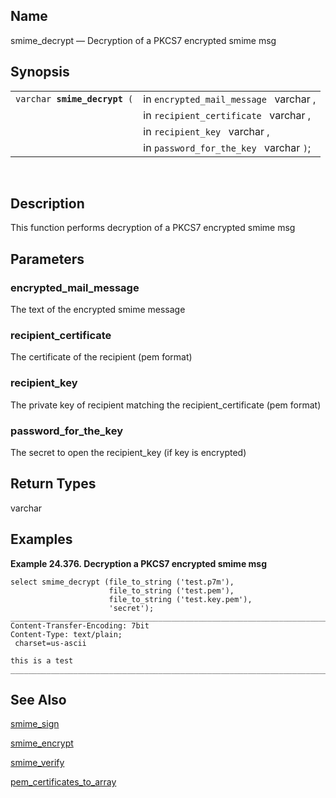 <div>

<div>

</div>

<div>

## Name

smime_decrypt — Decryption of a PKCS7 encrypted smime msg

</div>

<div>

## Synopsis

<div>

|                                   |                                         |
|-----------------------------------|-----------------------------------------|
| `varchar `**`smime_decrypt`**` (` | in `encrypted_mail_message ` varchar ,  |
|                                   | in `recipient_certificate ` varchar ,   |
|                                   | in `recipient_key ` varchar ,           |
|                                   | in `password_for_the_key ` varchar `)`; |

<div>

 

</div>

</div>

</div>

<div>

## Description

This function performs decryption of a PKCS7 encrypted smime msg

</div>

<div>

## Parameters

<div>

### encrypted_mail_message

The text of the encrypted smime message

</div>

<div>

### recipient_certificate

The certificate of the recipient (pem format)

</div>

<div>

### recipient_key

The private key of recipient matching the recipient_certificate (pem
format)

</div>

<div>

### password_for_the_key

The secret to open the recipient_key (if key is encrypted)

</div>

</div>

<div>

## Return Types

varchar

</div>

<div>

## Examples

<div>

**Example 24.376. Decryption a PKCS7 encrypted smime msg**

<div>

``` programlisting
select smime_decrypt (file_to_string ('test.p7m'), 
                      file_to_string ('test.pem'), 
                      file_to_string ('test.key.pem'), 
                      'secret');
_______________________________________________________________________________
Content-Transfer-Encoding: 7bit
Content-Type: text/plain;
 charset=us-ascii

this is a test
_______________________________________________________________________________
```

</div>

</div>

  

</div>

<div>

## See Also

<a href="fn_smime_sign.html" class="link"
title="smime_sign">smime_sign</a>

<a href="fn_smime_encrypt.html" class="link"
title="smime_encrypt">smime_encrypt</a>

<a href="fn_smime_verify.html" class="link"
title="smime_verify">smime_verify</a>

<a href="fn_pem_certificates_to_array.html" class="link"
title="pem_certificates_to_array">pem_certificates_to_array</a>

</div>

</div>
